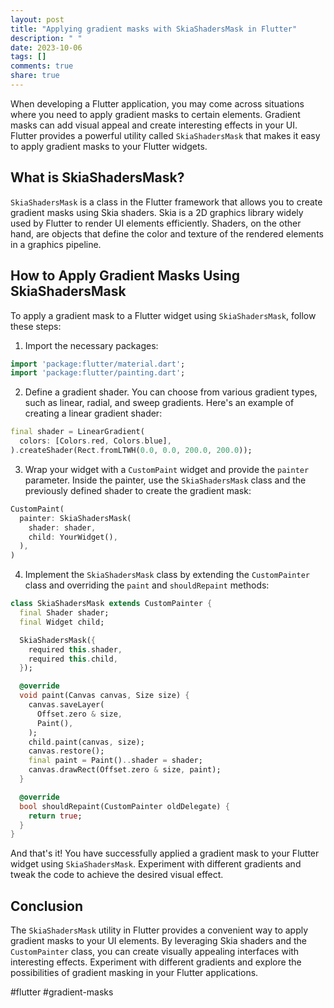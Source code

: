 ```yaml
---
layout: post
title: "Applying gradient masks with SkiaShadersMask in Flutter"
description: " "
date: 2023-10-06
tags: []
comments: true
share: true
---
```


When developing a Flutter application, you may come across situations where you need to apply gradient masks to certain elements. Gradient masks can add visual appeal and create interesting effects in your UI. Flutter provides a powerful utility called `SkiaShadersMask` that makes it easy to apply gradient masks to your Flutter widgets.

## What is SkiaShadersMask?

`SkiaShadersMask` is a class in the Flutter framework that allows you to create gradient masks using Skia shaders. Skia is a 2D graphics library widely used by Flutter to render UI elements efficiently. Shaders, on the other hand, are objects that define the color and texture of the rendered elements in a graphics pipeline.

## How to Apply Gradient Masks Using SkiaShadersMask

To apply a gradient mask to a Flutter widget using `SkiaShadersMask`, follow these steps:

1. Import the necessary packages:

```dart
import 'package:flutter/material.dart';
import 'package:flutter/painting.dart';
```

2. Define a gradient shader. You can choose from various gradient types, such as linear, radial, and sweep gradients. Here's an example of creating a linear gradient shader:

```dart
final shader = LinearGradient(
  colors: [Colors.red, Colors.blue],
).createShader(Rect.fromLTWH(0.0, 0.0, 200.0, 200.0));
```

3. Wrap your widget with a `CustomPaint` widget and provide the `painter` parameter. Inside the painter, use the `SkiaShadersMask` class and the previously defined shader to create the gradient mask:

```dart
CustomPaint(
  painter: SkiaShadersMask(
    shader: shader,
    child: YourWidget(),
  ),
)
```

4. Implement the `SkiaShadersMask` class by extending the `CustomPainter` class and overriding the `paint` and `shouldRepaint` methods:

```dart
class SkiaShadersMask extends CustomPainter {
  final Shader shader;
  final Widget child;

  SkiaShadersMask({
    required this.shader,
    required this.child,
  });

  @override
  void paint(Canvas canvas, Size size) {
    canvas.saveLayer(
      Offset.zero & size,
      Paint(),
    );
    child.paint(canvas, size);
    canvas.restore();
    final paint = Paint()..shader = shader;
    canvas.drawRect(Offset.zero & size, paint);
  }

  @override
  bool shouldRepaint(CustomPainter oldDelegate) {
    return true;
  }
}
```

And that's it! You have successfully applied a gradient mask to your Flutter widget using `SkiaShadersMask`. Experiment with different gradients and tweak the code to achieve the desired visual effect.

## Conclusion

The `SkiaShadersMask` utility in Flutter provides a convenient way to apply gradient masks to your UI elements. By leveraging Skia shaders and the `CustomPainter` class, you can create visually appealing interfaces with interesting effects. Experiment with different gradients and explore the possibilities of gradient masking in your Flutter applications.

#flutter #gradient-masks